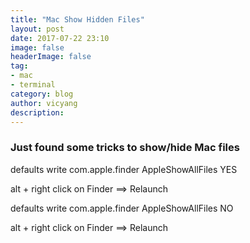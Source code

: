 ```yaml
---
title: "Mac Show Hidden Files"
layout: post
date: 2017-07-22 23:10
image: false
headerImage: false
tag:
- mac
- terminal
category: blog
author: vicyang
description: 
---
```



### Just found some tricks to show/hide Mac files

defaults write com.apple.finder AppleShowAllFiles YES

alt + right click on Finder ==> Relaunch

defaults write com.apple.finder AppleShowAllFiles NO

alt + right click on Finder ==> Relaunch